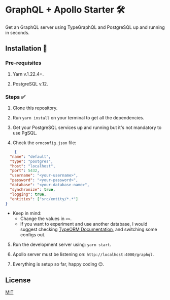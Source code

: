 # GraphQL + Apollo Starter 🛠

Get an GraphQL server using TypeGraphQL and PostgreSQL up and running in seconds.

## Installation 🚀

### Pre-requisites

1. Yarn v.1.22.4+.

2. PostgreSQL v.12.

### Steps ✅

1. Clone this repository.

2. Run ``yarn install`` on your terminal to get all the dependencies.

3. Get your PostgreSQL services up and running but it's not mandatory to use PgSQL.

4. Check the ``ormconfig.json`` file:

```json
    {
  "name": "default",
  "type": "postgres",
  "host": "localhost",
  "port": 5432,
  "username": "<your-username>",
  "password": "<your-password>",
  "database": "<your-database-name>",
  "synchronize": true,
  "logging": true,
  "entities": ["src/entity/*.*"]
}
```

- Keep in mind:
    - Change the values in ``<>``.
    - If you want to experiment and use another database, I would suggest checking [TypeORM Documentation](https://typeorm.io/#/), and switching some configs out.

5. Run the development server using: ``yarn start``.

6. Apollo server must be listening on: ``http://localhost:4000/graphql``.

7. Everything is setup so far, happy coding 😉.

## License

[MIT](https://opensource.org/licenses/MIT)